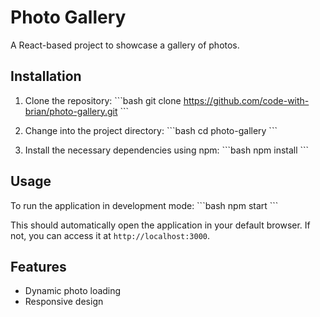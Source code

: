 # Photo Gallery

A React-based project to showcase a gallery of photos.

## Installation

1. Clone the repository:
\```bash
git clone https://github.com/code-with-brian/photo-gallery.git
\```

2. Change into the project directory:
\```bash
cd photo-gallery
\```

3. Install the necessary dependencies using npm:
\```bash
npm install
\```

## Usage

To run the application in development mode:
\```bash
npm start
\```

This should automatically open the application in your default browser. If not, you can access it at `http://localhost:3000`.

## Features

- Dynamic photo loading
- Responsive design

